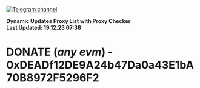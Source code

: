 [![Telegram channel](https://img.shields.io/endpoint?url=https://runkit.io/damiankrawczyk/telegram-badge/branches/master?url=https://t.me/n4z4v0d)](https://t.me/n4z4v0d) 

**Dynamic Updates Proxy List with Proxy Checker**  
**Last Updated: 19.12.23 07:38**

# DONATE (_any evm_) - 0xDEADf12DE9A24b47Da0a43E1bA70B8972F5296F2
